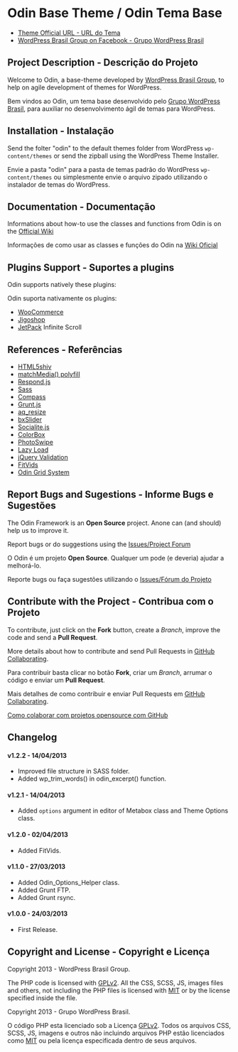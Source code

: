 # Odin Base Theme / Odin Tema Base #

* [Theme Official URL - URL do Tema](https://github.com/wpbrasil/odin)
* [WordPress Brasil Group on Facebook - Grupo WordPress Brasil](https://www.facebook.com/groups/wordpress.brasil)

## Project Description - Descrição do Projeto ##

Welcome to Odin, a base-theme developed by [WordPress Brasil Group](https://www.facebook.com/groups/wordpress.brasil), to help on agile development of themes for WordPress.

Bem vindos ao Odin, um tema base desenvolvido pelo [Grupo WordPress Brasil](https://www.facebook.com/groups/wordpress.brasil), para auxiliar no desenvolvimento ágil de temas para WordPress.

## Installation - Instalação ##

Send the folter "odin" to the default themes folder from WordPress `wp-content/themes` or send the zipball using the WordPress Theme Installer.

Envie a pasta "odin" para a pasta de temas padrão do WordPress `wp-content/themes` ou simplesmente envie o arquivo zipado utilizando o instalador de temas do WordPress.

## Documentation - Documentação ##

Informations about how-to use the classes and functions from Odin is on the [Official Wiki](https://github.com/wpbrasil/odin/wiki/_pages)

Informações de como usar as classes e funções do Odin na [Wiki Oficial](https://github.com/wpbrasil/odin/wiki/_pages)

## Plugins Support - Suportes a plugins ##

Odin supports natively these plugins:

Odin suporta nativamente os plugins:

* [WooCommerce](http://wordpress.org/extend/plugins/woocommerce/)
* [Jigoshop](http://wordpress.org/extend/plugins/jigoshop/)
* [JetPack](http://wordpress.org/extend/plugins/jetpack/) Infinite Scroll

## References - Referências ##

* [HTML5shiv](https://github.com/aFarkas/html5shiv)
* [matchMedia() polyfill](https://github.com/paulirish/matchMedia.js/)
* [Respond.js](https://github.com/scottjehl/Respond)
* [Sass](http://sass-lang.com/)
* [Compass](http://compass-style.org/)
* [Grunt.js](http://gruntjs.com/)
* [aq_resize](https://github.com/sy4mil/Aqua-Resizer)
* [bxSlider](http://bxslider.com/)
* [Socialite.js](http://socialitejs.com/)
* [ColorBox](http://www.jacklmoore.com/colorbox)
* [PhotoSwipe](http://www.photoswipe.com/)
* [Lazy Load](http://www.appelsiini.net/projects/lazyload)
* [jQuery Validation](https://github.com/jzaefferer/jquery-validation)
* [FitVids](https://github.com/davatron5000/FitVids.js)
* [Odin Grid System](https://github.com/wpbrasil/odin-grid-system)

## Report Bugs and Sugestions - Informe Bugs e Sugestões ##

The Odin Framework is an **Open Source** project. Anone can (and should) help us to improve it.

Report bugs or do suggestions using the [Issues/Project Forum](https://github.com/wpbrasil/odin/issues)

O Odin é um projeto **Open Source**. Qualquer um pode (e deveria) ajudar a melhorá-lo.

Reporte bugs ou faça sugestões utilizando o [Issues/Fórum do Projeto](https://github.com/wpbrasil/odin/issues)

## Contribute with the Project - Contribua com o Projeto ##

To contribute, just click on the **Fork** button, create a *Branch*, improve the code and send a **Pull Request**.

More details about how to contribute and send Pull Requests in [GitHub Collaborating](https://help.github.com/categories/63/articles).

Para contribuir basta clicar no botão **Fork**, criar um *Branch*, arrumar o código e enviar um **Pull Request**.

Mais detalhes de como contribuir e enviar Pull Requests em [GitHub Collaborating](https://help.github.com/categories/63/articles).

[Como colaborar com projetos opensource com GitHub](http://www.youtube.com/watch?v=H3olaBo83As)

## Changelog ##

#### v1.2.2 - 14/04/2013 ####

* Improved file structure in SASS folder.
* Added wp_trim_words() in odin_excerpt() function.

#### v1.2.1 - 14/04/2013 ####

* Added `options` argument in editor of Metabox class and Theme Options class.

#### v1.2.0 - 02/04/2013 ####

* Added FitVids.

#### v1.1.0 - 27/03/2013 ####

* Added Odin_Options_Helper class.
* Added Grunt FTP.
* Added Grunt rsync.

#### v1.0.0 - 24/03/2013 ####

* First Release.

## Copyright and License - Copyright e Licença ##

Copyright 2013 - WordPress Brasil Group.

The PHP code is licensed with [GPLv2](http://www.gnu.org/licenses/gpl-2.0.txt).
All the CSS, SCSS, JS, images files and others, not including the PHP files is licensed with [MIT](http://opensource.org/licenses/MIT) or by the license specified inside the file.

Copyright 2013 - Grupo WordPress Brasil.

O código PHP esta licenciado sob a Licença [GPLv2](http://www.gnu.org/licenses/gpl-2.0.txt). Todos os arquivos CSS, SCSS, JS, imagens e outros não incluindo arquivos PHP estão licenciados como [MIT](http://opensource.org/licenses/MIT) ou pela licença especificada dentro de seus arquivos.
